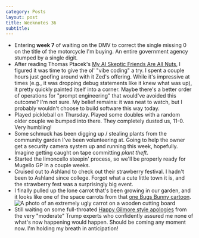 ```yaml
---
category: Posts
layout: post
title: Weeknotes 36
subtitle:
---
```

- Entering **week 7** of waiting on the DMV to correct the single missing 0 on the
  title of the motorcycle I'm buying. An entire government agency stumped by a
  single digit.
- After reading Thomas Ptacek's [My AI Skeptic Friends Are All
  Nuts](https://fly.io/blog/youre-all-nuts/), I figured it was time to give the
  ol' "vibe coding" a try. I spent a couple hours just goofing around with it
  Zed's offering. While it's impressive at times (e.g., it was dropping
  debug statements like it knew what was up), it pretty quickly painted itself into a corner. Maybe there's a better
  order of operations for "prompt engineering" that would've avoided this
  outcome? I'm not sure. My belief remains: it was neat to watch, but I
  probably wouldn't choose to build software this way today.
- Played pickleball on Thursday. Played some doubles with a random older couple
  we bumped into there. They completely dusted us, 11-0. Very humbling!
- Some schmuck has been digging up / stealing plants from the community garden
  I've been volunteering at. Going to help the owner get a security camera
  system up and running this week, hopefully. Imagine getting caught on tape
  committing _plant theft_.
- Started the limoncello steepin' process, so we'll be properly ready for
  Mugello GP in a couple weeks.
- Cruised out to Ashland to check out their strawberry festival. I hadn't been
  to Ashland since college. Forgot what a cute little town it is, and the
  strawberry fest was a surprisingly big event.
- I finally pulled up the lone carrot that's been growing in our garden, and it
  looks like one of the space carrots from that [one Bugs Bunny
  cartoon](https://en.wikipedia.org/wiki/Invasion_of_the_Bunny_Snatchers). ![A
  photo of an extremely ugly carrot on a wooden cutting
  board](/assets/images/articles/space-carrot.jpg)
- Still waiting on some full-throated [Happy Gilmore style
  apologies](https://www.youtube.com/watch?v=edyVNlo5uW0) from the very
  "moderate" Trump experts who confidently assured me none of what's now
  happening would happen. Should be coming any moment now. I'm
  holding my breath in anticipation!
